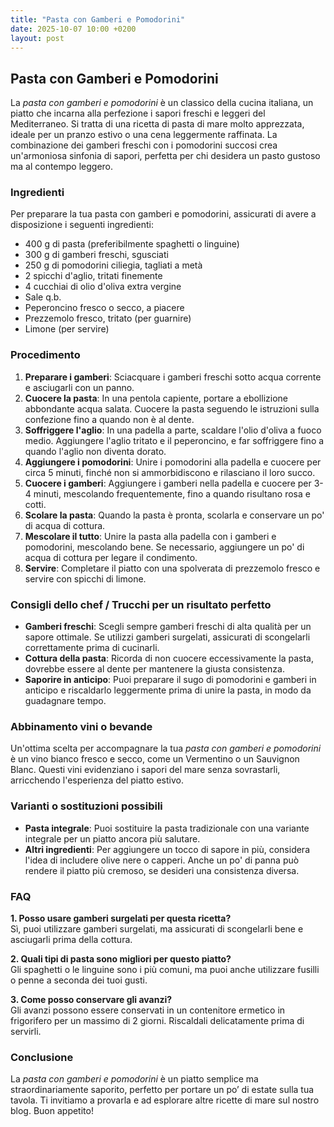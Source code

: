 ```yaml
---
title: "Pasta con Gamberi e Pomodorini"
date: 2025-10-07 10:00 +0200
layout: post
---
```


## Pasta con Gamberi e Pomodorini

La *pasta con gamberi e pomodorini* è un classico della cucina italiana, un piatto che incarna alla perfezione i sapori freschi e leggeri del Mediterraneo. Si tratta di una ricetta di pasta di mare molto apprezzata, ideale per un pranzo estivo o una cena leggermente raffinata. La combinazione dei gamberi freschi con i pomodorini succosi crea un'armoniosa sinfonia di sapori, perfetta per chi desidera un pasto gustoso ma al contempo leggero.

### Ingredienti

Per preparare la tua pasta con gamberi e pomodorini, assicurati di avere a disposizione i seguenti ingredienti:

- 400 g di pasta (preferibilmente spaghetti o linguine)
- 300 g di gamberi freschi, sgusciati
- 250 g di pomodorini ciliegia, tagliati a metà
- 2 spicchi d'aglio, tritati finemente
- 4 cucchiai di olio d'oliva extra vergine
- Sale q.b.
- Peperoncino fresco o secco, a piacere
- Prezzemolo fresco, tritato (per guarnire)
- Limone (per servire)

### Procedimento

1. **Preparare i gamberi**: Sciacquare i gamberi freschi sotto acqua corrente e asciugarli con un panno.
2. **Cuocere la pasta**: In una pentola capiente, portare a ebollizione abbondante acqua salata. Cuocere la pasta seguendo le istruzioni sulla confezione fino a quando non è al dente.
3. **Soffriggere l'aglio**: In una padella a parte, scaldare l'olio d'oliva a fuoco medio. Aggiungere l'aglio tritato e il peperoncino, e far soffriggere fino a quando l'aglio non diventa dorato.
4. **Aggiungere i pomodorini**: Unire i pomodorini alla padella e cuocere per circa 5 minuti, finché non si ammorbidiscono e rilasciano il loro succo.
5. **Cuocere i gamberi**: Aggiungere i gamberi nella padella e cuocere per 3-4 minuti, mescolando frequentemente, fino a quando risultano rosa e cotti.
6. **Scolare la pasta**: Quando la pasta è pronta, scolarla e conservare un po' di acqua di cottura. 
7. **Mescolare il tutto**: Unire la pasta alla padella con i gamberi e pomodorini, mescolando bene. Se necessario, aggiungere un po' di acqua di cottura per legare il condimento.
8. **Servire**: Completare il piatto con una spolverata di prezzemolo fresco e servire con spicchi di limone.

### Consigli dello chef / Trucchi per un risultato perfetto

- **Gamberi freschi**: Scegli sempre gamberi freschi di alta qualità per un sapore ottimale. Se utilizzi gamberi surgelati, assicurati di scongelarli correttamente prima di cucinarli.
- **Cottura della pasta**: Ricorda di non cuocere eccessivamente la pasta, dovrebbe essere al dente per mantenere la giusta consistenza.
- **Saporire in anticipo**: Puoi preparare il sugo di pomodorini e gamberi in anticipo e riscaldarlo leggermente prima di unire la pasta, in modo da guadagnare tempo.

### Abbinamento vini o bevande

Un'ottima scelta per accompagnare la tua *pasta con gamberi e pomodorini* è un vino bianco fresco e secco, come un Vermentino o un Sauvignon Blanc. Questi vini evidenziano i sapori del mare senza sovrastarli, arricchendo l'esperienza del piatto estivo.

### Varianti o sostituzioni possibili

- **Pasta integrale**: Puoi sostituire la pasta tradizionale con una variante integrale per un piatto ancora più salutare.
- **Altri ingredienti**: Per aggiungere un tocco di sapore in più, considera l'idea di includere olive nere o capperi. Anche un po' di panna può rendere il piatto più cremoso, se desideri una consistenza diversa.

### FAQ

**1. Posso usare gamberi surgelati per questa ricetta?**  
Sì, puoi utilizzare gamberi surgelati, ma assicurati di scongelarli bene e asciugarli prima della cottura.

**2. Quali tipi di pasta sono migliori per questo piatto?**  
Gli spaghetti o le linguine sono i più comuni, ma puoi anche utilizzare fusilli o penne a seconda dei tuoi gusti.

**3. Come posso conservare gli avanzi?**  
Gli avanzi possono essere conservati in un contenitore ermetico in frigorifero per un massimo di 2 giorni. Riscaldali delicatamente prima di servirli.

### Conclusione

La *pasta con gamberi e pomodorini* è un piatto semplice ma straordinariamente saporito, perfetto per portare un po’ di estate sulla tua tavola. Ti invitiamo a provarla e ad esplorare altre ricette di mare sul nostro blog. Buon appetito!